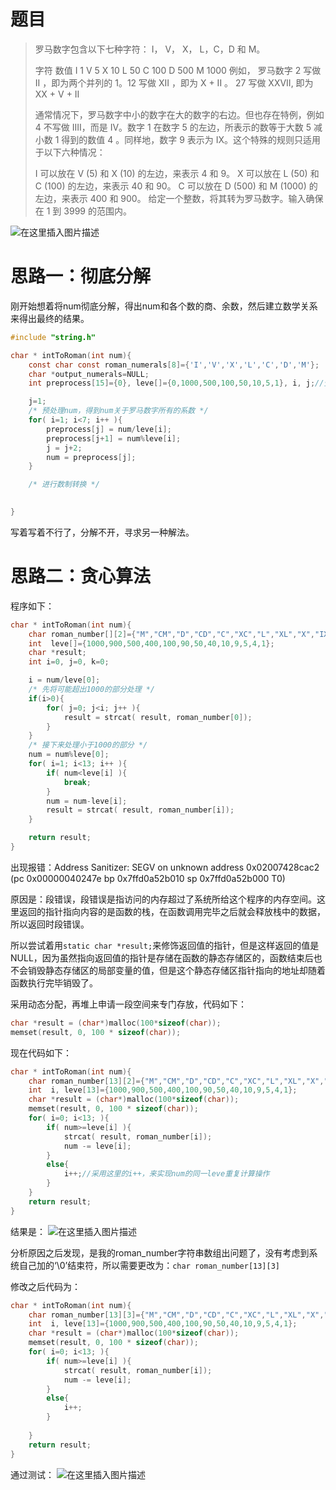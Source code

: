 

# 题目

>罗马数字包含以下七种字符： I， V， X， L，C，D 和 M。
>
>字符          数值
>I             1
>V             5
>X             10
>L             50
>C             100
>D             500
>M             1000
>例如， 罗马数字 2 写做 II ，即为两个并列的 1。12 写做 XII ，即为 X + II 。 27 写做  XXVII, 即为 XX + V + II 
>
>通常情况下，罗马数字中小的数字在大的数字的右边。但也存在特例，例如 4 不写做 IIII，而是 IV。数字 1 在数字 5 的左边，所表示的数等于大数 5 减小数 1 得到的数值 4 。同样地，数字 9 表示为 IX。这个特殊的规则只适用于以下六种情况：
>
>I 可以放在 V (5) 和 X (10) 的左边，来表示 4 和 9。
>X 可以放在 L (50) 和 C (100) 的左边，来表示 40 和 90。 
>C 可以放在 D (500) 和 M (1000) 的左边，来表示 400 和 900。
>给定一个整数，将其转为罗马数字。输入确保在 1 到 3999 的范围内。


![在这里插入图片描述](https://img-blog.csdnimg.cn/20200905213502334.png?x-oss-process=image/watermark,type_ZmFuZ3poZW5naGVpdGk,shadow_10,text_aHR0cHM6Ly9ibG9nLmNzZG4ubmV0L3FxXzQzNzQzNzYy,size_16,color_FFFFFF,t_70#pic_center)





# 思路一：彻底分解

刚开始想着将num彻底分解，得出num和各个数的商、余数，然后建立数学关系来得出最终的结果。

```c
#include "string.h"

char * intToRoman(int num){
    const char const roman_numerals[8]={'I','V','X','L','C','D','M'};
    char *output_numerals=NULL;
    int preprocess[15]={0}, leve[]={0,1000,500,100,50,10,5,1}, i, j;//预处理结果存储和级别

    j=1;
    /* 预处理num，得到num关于罗马数字所有的系数 */
    for( i=1; i<7; i++ ){
        preprocess[j] = num/leve[i];
        preprocess[j+1] = num%leve[i];
        j = j+2;
        num = preprocess[j];
    }

    /* 进行数制转换 */
    

}
```

写着写着不行了，分解不开，寻求另一种解法。

# 思路二：贪心算法



程序如下：

```c
char * intToRoman(int num){
    char roman_number[][2]={"M","CM","D","CD","C","XC","L","XL","X","IX","V","IV","I"};
    int  leve[]={1000,900,500,400,100,90,50,40,10,9,5,4,1};
    char *result;
    int i=0, j=0, k=0;

    i = num/leve[0];
    /* 先将可能超出1000的部分处理 */
    if(i>0){
        for( j=0; j<i; j++ ){
            result = strcat( result, roman_number[0]);
        }
    }
    /* 接下来处理小于1000的部分 */
    num = num%leve[0];
    for( i=1; i<13; i++ ){
        if( num<leve[i] ){
            break;
        }
        num = num-leve[i];
        result = strcat( result, roman_number[i]);
    }

    return result;
}
```



出现报错：Address Sanitizer: SEGV on unknown address 0x02007428cac2 (pc 0x00000040247e bp 0x7ffd0a52b010 sp 0x7ffd0a52b000 T0)

原因是：段错误，段错误是指访问的内存超过了系统所给这个程序的内存空间。这里返回的指针指向内容的是函数的栈，在函数调用完毕之后就会释放栈中的数据，所以返回时段错误。

所以尝试着用``static char *result;``来修饰返回值的指针，但是这样返回的值是NULL，因为虽然指向返回值的指针是存储在函数的静态存储区的，函数结束后也不会销毁静态存储区的局部变量的值，但是这个静态存储区指针指向的地址却随着函数执行完毕销毁了。

采用动态分配，再堆上申请一段空间来专门存放，代码如下：

```c
char *result = (char*)malloc(100*sizeof(char));
memset(result, 0, 100 * sizeof(char));
```

现在代码如下：

```c
char * intToRoman(int num){
    char roman_number[13][2]={"M","CM","D","CD","C","XC","L","XL","X","IX","V","IV","I"};
    int  i, leve[13]={1000,900,500,400,100,90,50,40,10,9,5,4,1};
    char *result = (char*)malloc(100*sizeof(char));
    memset(result, 0, 100 * sizeof(char));
    for( i=0; i<13; ){
        if( num>=leve[i] ){
            strcat( result, roman_number[i]);
            num -= leve[i];
        }
        else{
            i++;//采用这里的i++，来实现num的同一leve重复计算操作
        }
    }
    return result;
}
```

结果是：
![在这里插入图片描述](https://img-blog.csdnimg.cn/20200905213519274.png?x-oss-process=image/watermark,type_ZmFuZ3poZW5naGVpdGk,shadow_10,text_aHR0cHM6Ly9ibG9nLmNzZG4ubmV0L3FxXzQzNzQzNzYy,size_16,color_FFFFFF,t_70#pic_center)


分析原因之后发现，是我的roman_number字符串数组出问题了，没有考虑到系统自己加的‘\0’结束符，所以需要更改为：`char roman_number[13][3]`



修改之后代码为：

```c
char * intToRoman(int num){
    char roman_number[13][3]={"M","CM","D","CD","C","XC","L","XL","X","IX","V","IV","I"};
    int  i, leve[13]={1000,900,500,400,100,90,50,40,10,9,5,4,1};
    char *result = (char*)malloc(100*sizeof(char));
    memset(result, 0, 100 * sizeof(char));
    for( i=0; i<13; ){
        if( num>=leve[i] ){
            strcat( result, roman_number[i]);
            num -= leve[i];
        }
        else{
            i++;
        }
        
    }
    return result;
}
```

通过测试：
![在这里插入图片描述](https://img-blog.csdnimg.cn/20200905213533160.png#pic_center)
